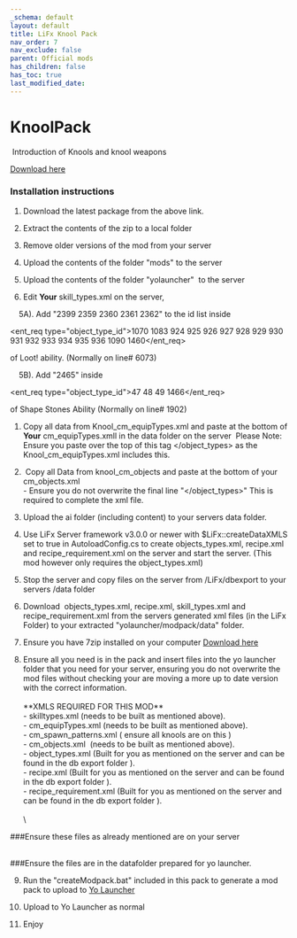 ```yaml
---
_schema: default
layout: default
title: LiFx Knool Pack
nav_order: 7
nav_exclude: false
parent: Official mods
has_children: false
has_toc: true
last_modified_date:
---
```

# KnoolPack

&nbsp;Introduction of Knools and knool weapons&nbsp;

[Download here](https://github.com/LiF-x/Knool-Pack/releases/latest)

### Installation instructions&nbsp;

1. Download the latest package from the above link.

2. Extract the contents of the zip to a local folder

3. Remove older versions of the mod from your server

4. Upload the contents of the folder "mods" to the server

5. Upload the contents of the folder "yolauncher" &nbsp;to the server&nbsp;

6. Edit **Your** skill\_types.xml on the server,

&nbsp; &nbsp; 5A). Add "2399 2359 2360 2361 2362" to the id list inside

<ent_req type="object_type_id">1070 1083 924 925 926 927 928 929 930 931 932 933 934 935 936 1090 1460</ent_req>

of Loot! ability. (Normally on line# 6073)

&nbsp; &nbsp; 5B). Add "2465" inside

<ent_req type="object_type_id">47 48 49 1466</ent_req>

of Shape Stones Ability (Normally on line# 1902)

1. Copy all data from Knool\_cm\_equipTypes.xml and paste at the bottom of **Your** cm\_equipTypes.xmll in the data folder on the server&nbsp; Please Note: Ensure you paste over the top of this tag &lt;/object\_types&gt; as the Knool\_cm\_equipTypes.xml includes this.

2. &nbsp;Copy all Data from knool\_cm\_objects and paste at the bottom of your cm\_objects.xml<br>\- Ensure you do not overwrite the final line "&lt;/object\_types&gt;" This is required to complete the xml file.

3. Upload the ai folder (including content) to your servers data folder.

4. Use LiFx Server framework v3.0.0 or newer with $LiFx::createDataXMLS set to true in AutoloadConfig.cs to create objects\_types.xml, recipe.xml and recipe\_requirement.xml on the server and start the server. (This mod however only requires the object\_types.xml)

5. Stop the server and copy files on the server from /LiFx/dbexport to your servers /data folder

6. Download &nbsp;objects\_types.xml, recipe.xml, skill\_types.xml and recipe\_requirement.xml from the servers generated xml files (in the LiFx Folder) to your extracted "yolauncher/modpack/data" folder.

7. Ensure you have 7zip installed on your computer [Download here](https://7zip.dev/en/download/)

8. Ensure all you need is in the pack and insert files into the yo launcher folder that you need for your server, ensuring you do not overwrite the mod files without checking your are moving a more up to date version with the correct information.<br><br>\*\*XMLS REQUIRED FOR THIS MOD\*\*<br>\- skilltypes.xml (needs to be built as mentioned above).<br>\- cm\_equipTypes.xml (needs to be built as mentioned above).<br>\- cm\_spawn\_patterns.xml ( ensure all knools are on this )<br>\- cm\_objects.xml &nbsp;(needs to be built as mentioned above).<br>\- object\_types.xml (Built for you as mentioned on the server and can be found in the db export folder ).<br>\- recipe.xml (Built for you as mentioned on the server and can be found in the db export folder ).<br>\- recipe\_requirement.xml (Built for you as mentioned on the server and can be found in the db export folder ).​​​<br><br>\

###Ensure these files as already mentioned are on your server<br><br>

###Ensure the files are in the datafolder prepared for yo launcher.

9. ​​Run the "createModpack.bat" included in this pack to generate a mod pack to upload to [Yo Launcher](https://www.yolauncher.app/)

10. Upload to Yo Launcher as normal&nbsp;

11. Enjoy